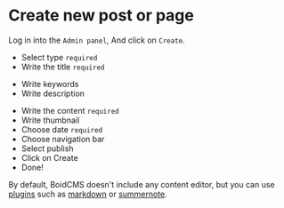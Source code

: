 # Create new post or page
Log in into the `Admin panel`, And click on `Create`.

<!-- Upload image -->
- Select type `required`
- Write the title `required`
<!-- Write the subtitle -->
<!-- Select author (required) -->
- Write keywords 
- Write description 
<!-- Write categories -->
- Write the content `required`
- Write thumbnail
- Choose date `required`
- Choose navigation bar 
- Select publish 
- Click on Create 
- Done!


By default, BoidCMS doesn't include any content editor, but you can use [plugins](plugins) such as [markdown](plugins/markdown) or [summernote](plugins/summernote).
